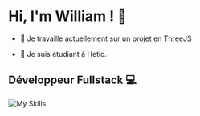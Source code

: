 # Hi, I'm William ! 👋

- 🔭 Je travaille actuellement sur un projet en ThreeJS

- 🌱 Je suis étudiant à Hetic.

## Développeur Fullstack 💻

![My Skills](https://skillicons.dev/icons?i=js,nodejs,express,python,react,php,symfony,vite,tailwind,css,html,mongodb,mysql,,,,,,git,figma,blender,github,discord,vscode,unity)



